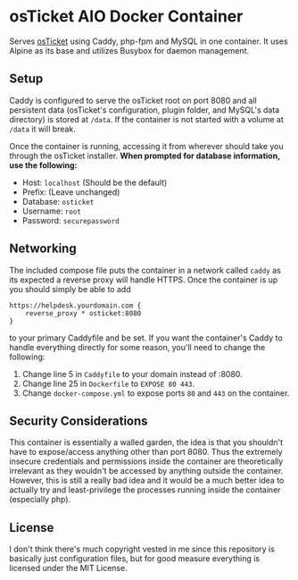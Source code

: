 # osTicket AIO Docker Container
Serves [osTicket](https://osticket.com/) using Caddy, php-fpm and MySQL in one container. It uses Alpine as its base and utilizes Busybox for daemon management. 

## Setup
Caddy is configured to serve the osTicket root on port 8080 and all persistent data (osTicket's configuration, plugin folder, and MySQL's data directory) is stored at `/data`. If the container is not started with a volume at `/data` it will break. 

Once the container is running, accessing it from wherever should take you through the osTicket installer. **When prompted for database information, use the following:**
* Host: `localhost` (Should be the default)
* Prefix: (Leave unchanged)
* Database: `osticket`
* Username: `root`
* Password: `securepassword` 

## Networking
The included compose file puts the container in a network called `caddy` as its expected a reverse proxy will handle HTTPS. Once the container is up you should simply be able to add
```
https://helpdesk.yourdomain.com {
    reverse_proxy * osticket:8080
}
```
to your primary Caddyfile and be set. If you want the container's Caddy to handle everything directly for some reason, you'll need to change the following:
1. Change line 5 in `Caddyfile` to your domain instead of :8080.
3. Change line 25 in `Dockerfile` to `EXPOSE 80 443`.
3. Change `docker-compose.yml` to expose ports `80` and `443` on the container.

## Security Considerations
This container is essentially a walled garden, the idea is that you shouldn't have to expose/access anything other than port 8080. Thus the extremely insecure credentials and permissions inside the container are theoretically irrelevant as they wouldn't be accessed by anything outside the container. However, this is still a really bad idea and it would be a much better idea to actually try and least-privilege the processes running inside the container (especially php). 

## License
I don't think there's much copyright vested in me since this repository is basically just configuration files, but for good measure everything is licensed under the MIT License.